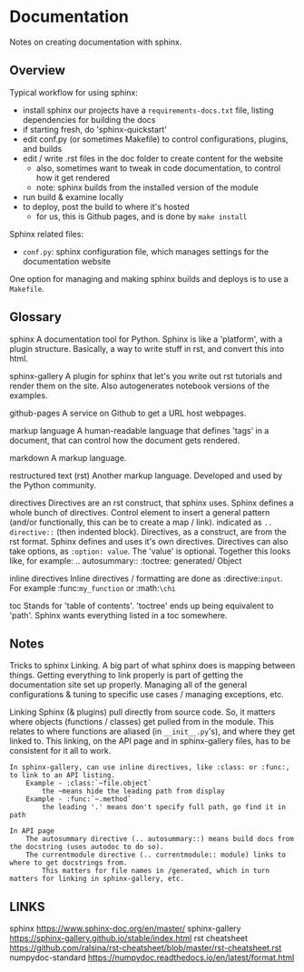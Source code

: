 # Documentation

Notes on creating documentation with sphinx.

## Overview

Typical workflow for using sphinx:
- install sphinx
    our projects have a `requirements-docs.txt` file, listing dependencies for building the docs
- if starting fresh, do 'sphinx-quickstart'
- edit conf.py (or sometimes Makefile) to control configurations, plugins, and builds
- edit / write .rst files in the doc folder to create content for the website
    - also, sometimes want to tweak in code documentation, to control how it get rendered
    - note: sphinx builds from the installed version of the module
- run build & examine locally
- to deploy, post the build to where it's hosted
    - for us, this is Github pages, and is done by `make install`

Sphinx related files:
- `conf.py`: sphinx configuration file, which manages settings for the documentation website

One option for managing and making sphinx builds and deploys is to use a `Makefile`.

## Glossary

sphinx
    A documentation tool for Python. Sphinx is like a 'platform', with a plugin structure.
    Basically, a way to write stuff in rst, and convert this into html.

sphinx-gallery
    A plugin for sphinx that let's you write out rst tutorials and render them on the site.
    Also autogenerates notebook versions of the examples.

github-pages
    A service on Github to get a URL host webpages.

markup language
    A human-readable language that defines 'tags' in a document, that can control how the document gets rendered.

markdown
    A markup language.

restructured text (rst)
    Another markup language. Developed and used by the Python community.

directives
    Directives are an rst construct, that sphinx uses. Sphinx defines a whole bunch of directives.
    Control element to insert a general pattern (and/or functionally, this can be to create a map / link).
        indicated as `.. directive::` (then indented block).
    Directives, as a construct, are from the rst format. Sphinx defines and uses it's own directives.
    Directives can also take options, as `:option: value`. The 'value' is optional.
    Together this looks like, for example:
        .. autosummary::
            :toctree: generated/
            Object

inline directives
    Inline directives / formatting are done as :directive:`input`.
    For example  :func:`my_function` or :math:`\chi`

toc
    Stands for 'table of contents'.
    'toctree' ends up being equivalent to 'path'.
    Sphinx wants everything listed in a toc somewhere.

## Notes

Tricks to sphinx
    Linking. A big part of what sphinx does is mapping between things.
    Getting everything to link properly is part of getting the documentation site set up properly.
    Managing all of the general configurations & tuning to specific use cases / managing exceptions, etc.

Linking
    Sphinx (& plugins) pull directly from source code.
    So, it matters where objects (functions / classes) get pulled from in the module.
        This relates to where functions are aliased (in `__init__.py`'s), and where they get linked to.
        This linking, on the API page and in sphinx-gallery files, has to be consistent for it all to work.

    In sphinx-gallery, can use inline directives, like :class: or :func:, to link to an API listing.
        Example - :class:`~file.object`
            the ~means hide the leading path from display
        Example - :func:`~.method`
            the leading '.' means don't specify full path, go find it in path

    In API page
        The autosummary directive (.. autosummary::) means build docs from the docstring (uses autodoc to do so).
        The currentmodule directive (.. currentmodule:: module) links to where to get docstrings from.
            This matters for file names in /generated, which in turn matters for linking in sphinx-gallery, etc.

## LINKS

sphinx
    https://www.sphinx-doc.org/en/master/
sphinx-gallery
    https://sphinx-gallery.github.io/stable/index.html
rst cheatsheet
    https://github.com/ralsina/rst-cheatsheet/blob/master/rst-cheatsheet.rst
numpydoc-standard
    https://numpydoc.readthedocs.io/en/latest/format.html
